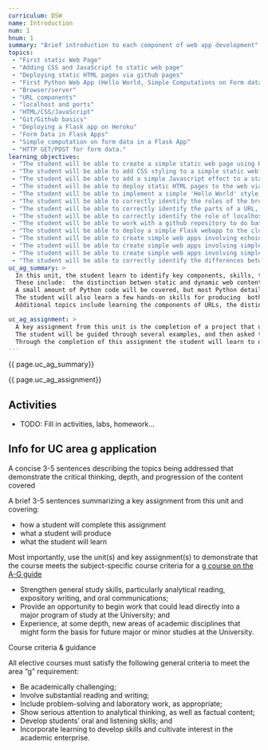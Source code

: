 ```yaml
---
curriculum: DSW
name: Introduction
num: 1
hnum: 1
summary: "Brief introduction to each component of web app development"
topics:
 - "First static Web Page"
 - "Adding CSS and JavaScript to static web page"
 - "Deploying static HTML pages via github pages"
 - "First Python Web App (Hello World, Simple Computations on Form data)"
 - "Browser/server"
 - "URL components"
 - "localhost and ports"
 - "HTML/CSS/JavaScript"
 - "Git/Github basics"
 - "Deploying a Flask app on Heroku"
 - "Form Data in Flask Apps"
 - "Simple computation on form data in a Flask App"
 - "HTTP GET/POST for form data."
learning_objectives:
 - "The student will be able to create a simple static web page using HTML"
 - "The student will be able to add CSS styling to a simple static web page"
 - "The student will be able to add a simple Javascript effect to a static web page"
 - "The student will be able to deploy static HTML pages to the web via Github Pages"
 - "The student will be able to implement a simple 'Hello World' style web app in Python using Flask"
 - "The student will be able to correctly identify the roles of the browser and the web server in bringing up a simple web page."
 - "The student will be able to correctly identify the parts of a URL, including hostname, port, path and query string."
 - "The student will be able to correctly identify the role of localhost and port numbers in web app development"
 - "The student will be able to work with a github repository to do basic workflow including clone, status, add, commit, push and pull."
 - "The student will be able to deploy a simple Flask webapp to the cloud computing provider Heroku"
 - "The student will be able to create simple web apps involving echoing data from forms, using GET"
 - "The student will be able to create simple web apps involving simple computation on data from forms, using GET"
 - "The student will be able to create simple web apps involving simple computation on data from forms, using POST"
 - "The student will be able to correctly identify the differences between using GET and POST in webapps."
uc_ag_summary: >
  In this unit, the student learn to identify key components, skills, technologies and terminology that are needed for the rest of the course.
  These include:  the distinction betwen static and dynamic web content, client vs server side technologies, the request/response model of web interaction, and the role each of the following plays in the display of a web page:  HTML, CSS, and JavaScript.
  A small amount of Python code will be covered, but most Python details are deferred to later units.
  The student will also learn a few hands-on skills for producing  both static and dynamic web pages and will produce a few small examples that will serve as starting points for later projects that explore these topics in more depth.   
  Additional topics include learning the components of URLs, the distinction between GET and POST requests, how to handle form data, URL components, localhost and the role of ports, a few basics of using git/github for version control, and deploying content the the web via github pages and via Heroku.

uc_ag_assignment: >
  A key assignment from this unit is the completion of a project that deploys a single static web page that includes HTML, CSS and JavaScript code via github pages, and two dynamic web pages using Python Flask on Heroku.    
  The student will be guided through several examples, and then asked to complete an example on their own with different content.   
  Through the completion of this assignment the student will learn to develop useful skills and cultivate interest in Computer Science.
---
```



{{ page.uc_ag_summary}}

{{ page.uc_ag_assignment}}


## Activities

* TODO: Fill in activities, labs, homework... 

## Info for UC area g application

A concise 3-5 sentences describing the topics being addressed that demonstrate the critical thinking, depth, and progression of the content covered

A brief 3-5 sentences summarizing a key assignment from this unit and covering:
* how a student will complete this assignment
* what a student will produce
* what the student will learn


Most importantly, use the unit(s) and key assignment(s) to demonstrate that the course meets the subject-specific course criteria for a [g course on the A-G guide](http://www.ucop.edu/agguide/a-g-requirements/g-college-prep/index.html)

* Strengthen general study skills, particularly analytical reading, expository writing, and oral communications;
* Provide an opportunity to begin work that could lead directly into a major program of study at the University; and
* Experience, at some depth, new areas of academic disciplines that might form the basis for future major or minor studies at the University.

Course criteria & guidance

All elective courses must satisfy the following general criteria to meet the area “g” requirement:

* Be academically challenging;
* Involve substantial reading and writing;
* Include problem-solving and laboratory work, as appropriate;
* Show serious attention to analytical thinking, as well as factual content;
* Develop students’ oral and listening skills; and
* Incorporate learning to develop skills and cultivate interest in the academic enterprise.

